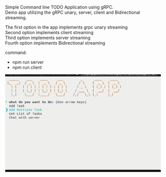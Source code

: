 Simple Command line TODO Application using gRPC.\
Demo app utilizing the gRPC unary, server, client and Bidirectional streaming.

The first option in the app implements grpc unary streaming\
Second option implements client streaming\
Third option implements server streaming\
Fourth option implements Bidirectional streaming

command: 
- npm run server 
- npm run client

![app Image](/image/todo.png)

